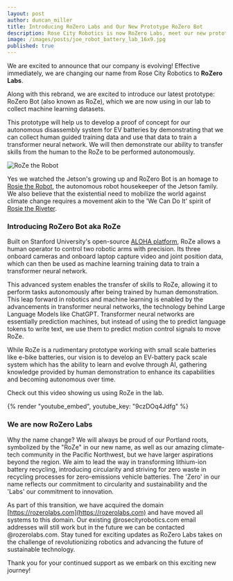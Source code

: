 ```yaml
---
layout: post
author: duncan_miller
title: Introducing RoZero Labs and Our New Prototype RoZero Bot
description: Rose City Robotics is now RoZero Labs, meet our new prototype RoZero Bot the first of our line of autonomous robotic systems.
image: /images/posts/joe_robot_battery_lab_16x9.jpg
published: true
---
```


We are excited to announce that our company is evolving! Effective immediately, we are changing our name from Rose City Robotics to **RoZero Labs**.

Along with this rebrand, we are excited to introduce our latest prototype: RoZero Bot (also known as RoZe), which we are now using in our lab to collect machine learning datasets.

This prototype will help us to develop a proof of concept for our autonomous disassembly system for EV batteries by demonstrating that we can collect human guided training data and use that data to train a transformer neural network. We will then demonstrate our ability to transfer skills from the human to the RoZe to be performed autonomously.

![RoZe the Robot](/images/posts/rosies.jpg)

Yes we watched the Jetson's growing up and RoZero Bot is an homage to [Rosie the Robot](https://thejetsons.fandom.com/wiki/Rosey_the_Robot_(episode)), the autonomous robot housekeeper of the Jetson family. We also believe that the existential need to mobilize the world against climate change requires a movement akin to the 'We Can Do It' spirit of [Rosie the Riveter](https://hbr.org/1993/07/whatever-happened-to-rosie-the-riveter).

### Introducing RoZero Bot aka RoZe

Built on Stanford University's open-source [ALOHA platform](https://mobile-aloha.github.io/), RoZe allows a human operator to control two robotic arms with precision. Its three onboard cameras and onboard laptop capture video and joint position data, which can then be used as machine learning training data to train a transformer neural network.

This advanced system enables the transfer of skills to RoZe, allowing it to perform tasks autonomously after being trained by human demonstration. This leap forward in robotics and machine learning is enabled by the advancements in transformer neural networks, the technology behind Large Language Models like ChatGPT. Transformer neural networks are essentially prediction machines, but instead of using the to predict language tokens to write text, we use them to predict motion control signals to move RoZe.

While RoZe is a rudimentary prototype working with small scale batteries like e-bike batteries, our vision is to develop an EV-battery pack scale system which has the ability to learn and evolve through AI, gathering knowledge provided by human demonstration to enhance its capabilities and becoming autonomous over time.

Check out this video showing us using RoZe in the lab.

{% render "youtube_embed", youtube_key: "9czDOq4Jdfg" %}

### We are now RoZero Labs

Why the name change? We will always be proud of our Portland roots, symbolized by the "RoZe" in our new name, as well as our amazing climate-tech community in the Pacific Northwest, but we have larger aspirations beyond the region. We aim to lead the way in transforming lithium-ion battery recycling, introducing circularity and striving for zero waste in recycling processes for zero-emissions vehicle batteries. The 'Zero' in our name reflects our commitment to circularity and sustainability and the 'Labs' our commitment to innovation.

As part of this transition, we have acquired the domain [https://rozerolabs.com](https://rozerolabs.com) and have moved all systems to this domain. Our existing @rosecityrobotics.com email addresses will still work but in the future we can be contacted @rozerolabs.com. Stay tuned for exciting updates as RoZero Labs takes on the challenge of revolutionizing robotics and advancing the future of sustainable technology.

Thank you for your continued support as we embark on this exciting new journey!
